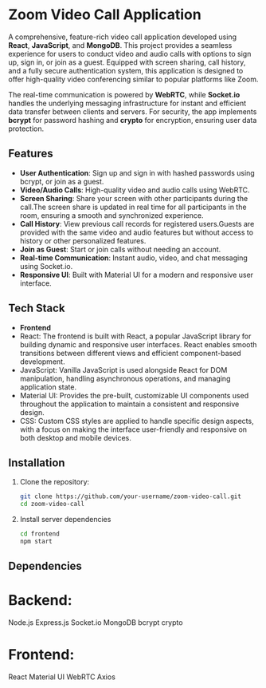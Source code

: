 # Zoom Video Call Application

A comprehensive, feature-rich video call application developed using **React**, **JavaScript**, and **MongoDB**. This project provides a seamless experience for users to conduct video and audio calls with options to sign up, sign in, or join as a guest. Equipped with screen sharing, call history, and a fully secure authentication system, this application is designed to offer high-quality video conferencing similar to popular platforms like Zoom.

The real-time communication is powered by **WebRTC**, while **Socket.io** handles the underlying messaging infrastructure for instant and efficient data transfer between clients and servers. For security, the app implements **bcrypt** for password hashing and **crypto** for encryption, ensuring user data protection.

## Features

- **User Authentication**: Sign up and sign in with hashed passwords using bcrypt, or join as a guest.
- **Video/Audio Calls**: High-quality video and audio calls using WebRTC.
- **Screen Sharing**: Share your screen with other participants during the call.The screen share 
                      is updated in real time for all participants in the room, ensuring a 
                       smooth and synchronized experience.
- **Call History**: View previous call records for registered users.Guests are provided with the 
                     same video and audio features but without access to history or other 
                    personalized features.
- **Join as Guest**: Start or join calls without needing an account.
- **Real-time Communication**: Instant audio, video, and chat messaging using Socket.io.
- **Responsive UI**: Built with Material UI for a modern and responsive user interface.

## Tech Stack

- **Frontend**
- React: The frontend is built with React, a popular JavaScript library for building dynamic and responsive user interfaces. React enables smooth transitions between different views and efficient component-based development.
- JavaScript: Vanilla JavaScript is used alongside React for DOM manipulation, handling asynchronous operations, and managing application state.
- Material UI: Provides the pre-built, customizable UI components used throughout the application to maintain a consistent and responsive design.
- CSS: Custom CSS styles are applied to handle specific design aspects, with a focus on making the interface user-friendly and responsive on both desktop and mobile devices.

## Installation

1. Clone the repository:
   ```bash
   git clone https://github.com/your-username/zoom-video-call.git
   cd zoom-video-call

   
2. Install server dependencies
   ```bash
   cd frontend
   npm start

## Dependencies
# Backend:
Node.js
Express.js
Socket.io
MongoDB
bcrypt
crypto
# Frontend:
React
Material UI
WebRTC
Axios   
